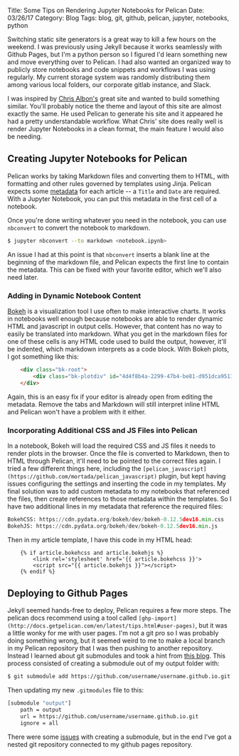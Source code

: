 Title: Some Tips on Rendering Jupyter Notebooks for Pelican
Date: 03/26/17
Category: Blog
Tags: blog, git, github, pelican, jupyter, notebooks, python

Switching static site generators is a great way to kill a few hours on the weekend. I was previously using Jekyll because it works seamlessly with Github Pages, but I'm a python person so I figured I'd learn something new and move everything over to Pelican. I had also wanted an organized way to publicly store notebooks and code snippets and workflows I was using regularly. My current storage system was randomly distributing them among various local folders, our corporate gitlab instance, and Slack. 

I was inspired by [Chris Albon's](https://chrisalbon.com/) great site and wanted to build something similar. You'll probably notice the theme and layout of this site are almost exactly the same. He used Pelican to generate his site and it appeared he had a pretty understandable workflow. What Chris' site does really well is render Jupyter Notebooks in a clean format, the main feature I would also be needing.

## Creating Jupyter Notebooks for Pelican
Pelican works by taking Markdown files and converting them to HTML, with formatting and other rules governed by templates using Jinja.  Pelican expects some [metadata](http://docs.getpelican.com/en/latest/content.html#file-metadata) for each article -- a `Title` and `Date` are required. With a Jupyter Notebook, you can put this metadata in the first cell of a notebook.

Once you're done writing whatever you need in the notebook, you can use `nbconvert` to convert the notebook to markdown.

```bash
$ jupyter nbconvert --to markdown <notebook.ipynb>
```

An issue I had at this point is that `nbconvert` inserts a blank line at the beginning of the markdown file, and Pelican expects the first line to contain the metadata. This can be fixed with your favorite editor, which we'll also need later.

### Adding in Dynamic Notebook Content
[Bokeh](http://bokeh.pydata.org/en/latest/) is a visualization tool I use often to make interactive charts. It works in notebooks well enough because notebooks are able to render dynamic HTML and javascript in output cells. However, that content has no way to easily be translated into markdown. What you get in the markdown files for one of these cells is any HTML code used to build the output, however, it'll be indented, which markdown interprets as a code block. With Bokeh plots, I got something like this:

```html
    <div class="bk-root">
        <div class="bk-plotdiv" id="4d4f8b4a-2299-47b4-be81-d951dca9511e"></div>
    </div>
```

Again, this is an easy fix if your editor is already open from editing the metadata. Remove the tabs and Markdown will still interpret inline HTML and Pelican won't have a problem with it either.

### Incorporating Additional CSS and JS Files into Pelican
In a notebook, Bokeh will load the required CSS and JS files it needs to render plots in the browser. Once the file is converted to Markdown, then to HTML through Pelican, it'll need to be pointed to the correct files again. I tried a few different things here, including the `[pelican_javascript](https://github.com/mortada/pelican_javascript)` plugin, but kept having issues configuring the settings and inserting the code in my templates. My final solution was to add custom metadata to my notebooks that referenced the files, then create references to those metadata within the templates. So I have two additional lines in my metadata that reference the required files:

```python
BokehCSS: https://cdn.pydata.org/bokeh/dev/bokeh-0.12.5dev16.min.css
BokehJS: https://cdn.pydata.org/bokeh/dev/bokeh-0.12.5dev16.min.js
```

Then in my article template, I have this code in my HTML head:

```jinja   
    {% if article.bokehcss and article.bokehjs %}
        <link rel='stylesheet' href='{{ article.bokehcss }}'>
        <script src="{{ article.bokehjs }}"></script>
    {% endif %}
```

## Deploying to Github Pages
Jekyll seemed hands-free to deploy, Pelican requires a few more steps. The pelican docs recommend using a tool called `[ghp-import](http://docs.getpelican.com/en/latest/tips.html#user-pages)`, but it was a little wonky for me with user pages. I'm not a git pro so I was probably doing something wrong, but it seemed weird to me to make a local branch in my Pelican repository that I was then pushing to another repository. Instead I learned about git submodules and took a hint from [this blog](http://hernantz.github.io/how-to-publish-a-pelican-site-on-github.html). This process consisted of creating a submodule out of my output folder with:

```bash
$ git submodule add https://github.com/username/username.github.io.git output
```

Then updating my new `.gitmodules` file to this:
```bash
[submodule "output"]
    path = output
    url = https://github.com/username/username.github.io.git
    ignore = all
```

There were some [issues](http://stackoverflow.com/questions/24603563/error-with-git-already-exists-and-is-not-a-valid-git-repo) with creating a submodule, but in the end I've got a nested git repository connected to my github pages repository.